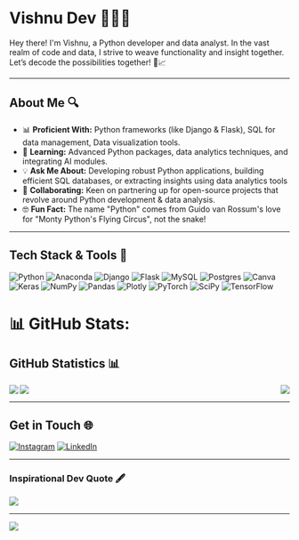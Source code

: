 # Vishnu Dev 👨‍💻🌐

Hey there! I'm Vishnu, a  Python developer and data analyst. In the vast realm of code and data, I strive to weave functionality and insight together. Let’s decode the possibilities together!  💼📈

---

## About Me 🔍

- 📊 **Proficient With:** Python frameworks (like Django & Flask), SQL for data management, Data visualization tools.
- 🌱 **Learning:** Advanced Python packages, data analytics techniques, and integrating AI modules.
- 💡 **Ask Me About:**  Developing robust Python applications, building efficient SQL databases, or extracting insights using data analytics tools
- 🤝 **Collaborating:** Keen on partnering up for open-source projects that revolve around Python development & data analysis.
- 🤓 **Fun Fact:** The name "Python" comes from Guido van Rossum's love for "Monty Python's Flying Circus", not the snake!

---

## Tech Stack & Tools 🔧

![Python](https://img.shields.io/badge/python-3670A0?style=for-the-badge&logo=python&logoColor=ffdd54) ![Anaconda](https://img.shields.io/badge/Anaconda-%2344A833.svg?style=for-the-badge&logo=anaconda&logoColor=white) ![Django](https://img.shields.io/badge/django-%23092E20.svg?style=for-the-badge&logo=django&logoColor=white) ![Flask](https://img.shields.io/badge/flask-%23000.svg?style=for-the-badge&logo=flask&logoColor=white) ![MySQL](https://img.shields.io/badge/mysql-%2300f.svg?style=for-the-badge&logo=mysql&logoColor=white) ![Postgres](https://img.shields.io/badge/postgres-%23316192.svg?style=for-the-badge&logo=postgresql&logoColor=white) ![Canva](https://img.shields.io/badge/Canva-%2300C4CC.svg?style=for-the-badge&logo=Canva&logoColor=white) ![Keras](https://img.shields.io/badge/Keras-%23D00000.svg?style=for-the-badge&logo=Keras&logoColor=white) ![NumPy](https://img.shields.io/badge/numpy-%23013243.svg?style=for-the-badge&logo=numpy&logoColor=white) ![Pandas](https://img.shields.io/badge/pandas-%23150458.svg?style=for-the-badge&logo=pandas&logoColor=white) ![Plotly](https://img.shields.io/badge/Plotly-%233F4F75.svg?style=for-the-badge&logo=plotly&logoColor=white) ![PyTorch](https://img.shields.io/badge/PyTorch-%23EE4C2C.svg?style=for-the-badge&logo=PyTorch&logoColor=white) ![SciPy](https://img.shields.io/badge/SciPy-%230C55A5.svg?style=for-the-badge&logo=scipy&logoColor=%white) ![TensorFlow](https://img.shields.io/badge/TensorFlow-%23FF6F00.svg?style=for-the-badge&logo=TensorFlow&logoColor=white)
# 📊 GitHub Stats:

## GitHub Statistics 📊

<img align="left" src="https://github-readme-stats.vercel.app/api?username=vishnudev-p&theme=dark&hide_border=false&include_all_commits=false&count_private=false" />
<img align="right" src="https://github-readme-streak-stats.herokuapp.com/?user=vishnudev-p&theme=dark&hide_border=false" />

<img align="center" src="https://github-readme-stats.vercel.app/api/top-langs/?username=vishnudev-p&theme=dark&hide_border=false&include_all_commits=false&count_private=false&layout=compact" />

---

## Get in Touch 🌐

[![Instagram](https://img.shields.io/badge/Instagram-%23E4405F.svg?logo=Instagram&logoColor=white)](https://instagram.com/_marco_304) 
[![LinkedIn](https://img.shields.io/badge/LinkedIn-%230077B5.svg?logo=linkedin&logoColor=white)](https://linkedin.com/in/http://www.linkedin.com/in/vishnu-dev-798509287)

---

### Inspirational Dev Quote 🖋

<img src="https://quotes-github-readme.vercel.app/api?type=horizontal&theme=dark" />

---

[![](https://visitcount.itsvg.in/api?id=vishnudevp304&icon=0&color=0)](https://visitcount.itsvg.in)

